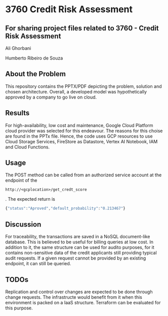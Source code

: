 # 3760 Credit Risk Assessment

## For sharing project files related to 3760 - Credit Risk Assessment

Ali Ghorbani

Humberto Ribeiro de Souza

## About the Problem

This repository contains the PPTX/PDF depicting the problem, solution and chosen architecture. Overall, a developed model was hypothetically approved by a company to go live on cloud.

## Results

For high-availability, low cost and maintenance, Google Cloud Platform cloud provider was selected for this endeavour. The reasons for this choise are found in the PPTx file. Hence, the code uses GCP resources to use Cloud Storage Services, FireStore as Datastore, Vertex AI Notebook, IAM and Cloud Functions. 

## Usage

The POST method can be called from an authorized service account at the endpoint of the

`http://<gcplocation>/get_credt_score`

. The expected return is

```javascript
{"status":"Aproved","default_probability":"0.213467"}
```

## Discussion

For traceability, the transactions are saved in a NoSQL document-like database. This is believed to be useful for billing queries at low cost. In addition to it, the same structure can be used for audito purposes, for it contains non-sensitive data of the credit applicants still providing typical audit requests. If a given request cannot be provided by an existing endpoint, it can still be queried.

## TODOs

Replication and control over changes are expected to be done through change requests. The infrastructe would benefit from it when this environment is packed on a IaaS structure. Terraform can be evaluated for this purpose.
